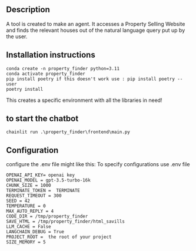 ## Description

A tool is created to make an agent. It accesses a Property Selling Website and finds the relevant houses out of the natural language query put up by the user.

## Installation instructions


```
conda create -n property_finder python=3.11
conda activate property_finder
pip install poetry if this doesn't work use : pip install poetry --user
poetry install
```
This creates a specific environment with all the libraries in need!



## to start the chatbot
```chainlit run .\property_finder\frontend\main.py```




## Configuration
configure the .env file might like this:
To specify configurations use .env file

```
OPENAI_API_KEY= openai key
OPENAI_MODEL = gpt-3.5-turbo-16k
CHUNK_SIZE = 1000
TERMINATE_TOKEN =  TERMINATE
REQUEST_TIMEOUT = 300
SEED = 42
TEMPERATURE = 0
MAX_AUTO_REPLY = 4
CODE_DIR = /tmp/property_finder
SAVE_HTML = /tmp/property_finder/html_savills
LLM_CACHE = False
LANGCHAIN_DEBUG = True
PROJECT_ROOT =  the root of your project
SIZE_MEMORY = 5
```
